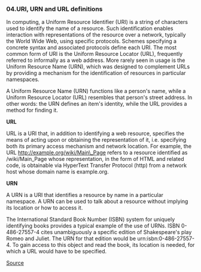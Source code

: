 ### 04.URI, URN and URL definitions

In computing, a Uniform Resource Identifier (URI) is a string of characters used to identify the name of a resource. Such identification enables interaction with representations of the resource over a network, typically the World Wide Web, using specific protocols. Schemes specifying a concrete syntax and associated protocols define each URI. The most common form of URI is the Uniform Resource Locator (URL), frequently referred to informally as a web address. More rarely seen in usage is the Uniform Resource Name (URN), which was designed to complement URLs by providing a mechanism for the identification of resources in particular namespaces.

A Uniform Resource Name (URN) functions like a person's name, while a Uniform Resource Locator (URL) resembles that person's street address. In other words: the URN defines an item's identity, while the URL provides a method for finding it.

__URL__

 URL is a URI that, in addition to identifying a web resource, specifies the means of acting upon or obtaining the representation of it, i.e. specifying both its primary access mechanism and network location. For example, the URL http://example.org/wiki/Main\_Page refers to a resource identified as /wiki/Main\_Page whose representation, in the form of HTML and related code, is obtainable via HyperText Transfer Protocol (http) from a network host whose domain name is example.org.

__URN__

A URN is a URI that identifies a resource by name in a particular namespace. A URN can be used to talk about a resource without implying its location or how to access it.

The International Standard Book Number (ISBN) system for uniquely identifying books provides a typical example of the use of URNs. ISBN 0-486-27557-4 cites unambiguously a specific edition of Shakespeare's play Romeo and Juliet. The URN for that edition would be urn:isbn:0-486-27557-4. To gain access to this object and read the book, its location is needed, for which a URL would have to be specified.

[Source](https://en.wikipedia.org/wiki/Uniform_Resource_Identifier)